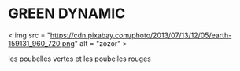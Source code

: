# GREEN DYNAMIC
< img src = "https://cdn.pixabay.com/photo/2013/07/13/12/05/earth-159131_960_720.png" alt = "zozor" > 
 



les poubelles vertes et les poubelles rouges 

##
